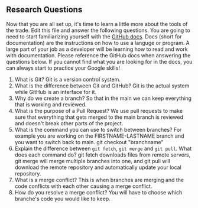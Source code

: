 ## Research Questions 

Now that you are all set up, it's time to learn a little more about the tools of the trade. Edit this file and answer the following questions. You are going to need to start familiarizing yourself with the [GitHub docs](https://docs.github.com/en). Docs (short for documentation) are the instructions on how to use a languge or program. A large part of your job as a developer will be learning how to read and work with documentation. Please reference the GitHub docs when answering the questions below. If you cannot find what you are looking for in the docs, you can always start to practice your Google skills!

1. What is Git?
	Git is a version control system. 
2. What is the difference between Git and GitHub?
	Git is the actual system while GitHub is an interface for it. 
3. Why do we create a branch?
	So that in the main we can keep everything that is working and reviewed. 
4. What is the purpose of a Pull Request?
	We use pull requests to make sure that everything that gets merged to the main branch is reviewed and doesn't break other parts of the project. 
5. What is the command you can use to switch between branches? For example you are working on the FIRSTNAME-LASTNAME branch and you want to switch back to main.
	git checkout "branchname" 
6. Explain the difference between `git fetch`, `git merge` and `git pull`. What does each command do?
	git fetch downloads files from remote servers, git merge will merge multiple branches into one, and git pull will download the remote repository and automatically update your local repository.
7. What is a merge conflict?
	This is when branches are merging and the code conflicts with each other causing a merge conflict. 
8. How do you resolve a merge conflict?
	You will have to choose which branche's code you would like to keep. 